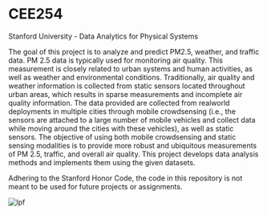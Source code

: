 # CEE254
Stanford University - Data Analytics for Physical Systems 

The goal of this project is to analyze and predict PM2.5, weather, and traffic data. PM 2.5 data is typically used for monitoring air quality. 
This measurement is closely related to urban systems and human activities, as well as weather and environmental conditions. Traditionally, air quality
and weather information is collected from static sensors located throughout urban areas, which results in sparse measurements and incomplete air 
quality information. The data provided are collected from realworld deployments in multiple cities through mobile crowdsensing (i.e., the sensors
are attached to a large number of mobile vehicles and collect data while moving around the cities with these vehicles), as well as static sensors. 
The objective of using both mobile crowdsensing and static sensing modalities is to provide more robust and ubiquitous measurements of PM 2.5, traffic, 
and overall air quality. This project develops data analysis methods and implements them using the given datasets.

Adhering to the Stanford Honor Code, the code in this repository is not meant to be used for future projects or assignments.

![lpf](https://github.com/patron3599/CEE254/assets/114704259/3af76190-4860-4231-9971-12a70182e79e)

